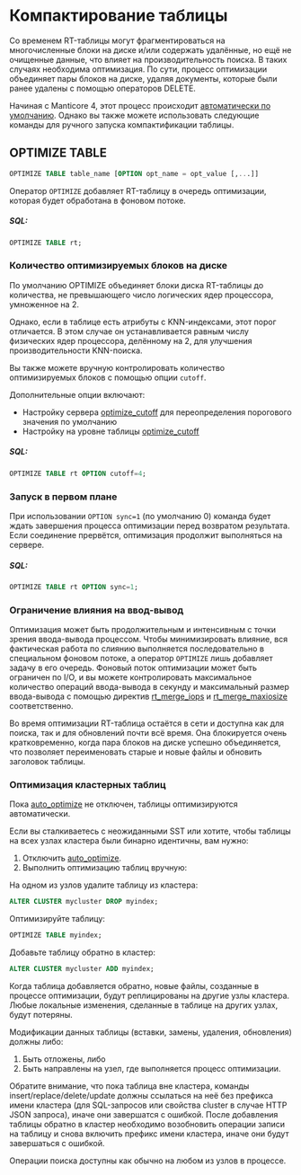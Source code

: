 # Компактирование таблицы

Со временем RT-таблицы могут фрагментироваться на многочисленные блоки на диске и/или содержать удалённые, но ещё не очищенные данные, что влияет на производительность поиска. В таких случаях необходима оптимизация. По сути, процесс оптимизации объединяет пары блоков на диске, удаляя документы, которые были ранее удалены с помощью операторов DELETE.

Начиная с Manticore 4, этот процесс происходит [автоматически по умолчанию](../Server_settings/Searchd.md#auto_optimize). Однако вы также можете использовать следующие команды для ручного запуска компактификации таблицы.

## OPTIMIZE TABLE

<!-- example optimize -->
```sql
OPTIMIZE TABLE table_name [OPTION opt_name = opt_value [,...]]
```

Оператор `OPTIMIZE` добавляет RT-таблицу в очередь оптимизации, которая будет обработана в фоновом потоке.

<!-- intro -->
##### SQL:

<!-- request SQL -->

```sql
OPTIMIZE TABLE rt;
```
<!-- end -->

### Количество оптимизируемых блоков на диске

<!-- example optimize_cutoff -->

По умолчанию OPTIMIZE объединяет блоки диска RT-таблицы до количества, не превышающего число логических ядер процессора, умноженное на 2.

Однако, если в таблице есть атрибуты с KNN-индексами, этот порог отличается. В этом случае он устанавливается равным числу физических ядер процессора, делённому на 2, для улучшения производительности KNN-поиска.

Вы также можете вручную контролировать количество оптимизируемых блоков с помощью опции `cutoff`.

Дополнительные опции включают:
* Настройку сервера [optimize_cutoff](../Server_settings/Searchd.md#optimize_cutoff) для переопределения порогового значения по умолчанию
* Настройку на уровне таблицы [optimize_cutoff](../Creating_a_table/Local_tables/Plain_and_real-time_table_settings.md#optimize_cutoff)

<!-- intro -->
##### SQL:

<!-- request SQL -->

```sql
OPTIMIZE TABLE rt OPTION cutoff=4;
```
<!-- end -->

### Запуск в первом плане

<!-- example optimize_sync -->

При использовании `OPTION sync=1` (по умолчанию 0) команда будет ждать завершения процесса оптимизации перед возвратом результата. Если соединение прервётся, оптимизация продолжит выполняться на сервере.

<!-- intro -->
##### SQL:

<!-- request SQL -->

```sql
OPTIMIZE TABLE rt OPTION sync=1;
```
<!-- end -->

### Ограничение влияния на ввод-вывод

Оптимизация может быть продолжительным и интенсивным с точки зрения ввода-вывода процессом. Чтобы минимизировать влияние, вся фактическая работа по слиянию выполняется последовательно в специальном фоновом потоке, а оператор `OPTIMIZE` лишь добавляет задачу в его очередь. Фоновый поток оптимизации может быть ограничен по I/O, и вы можете контролировать максимальное количество операций ввода-вывода в секунду и максимальный размер ввода-вывода с помощью директив [rt_merge_iops](../Server_settings/Searchd.md#rt_merge_iops) и [rt_merge_maxiosize](../Server_settings/Searchd.md#rt_merge_maxiosize) соответственно.

Во время оптимизации RT-таблица остаётся в сети и доступна как для поиска, так и для обновлений почти всё время. Она блокируется очень кратковременно, когда пара блоков на диске успешно объединяется, что позволяет переименовать старые и новые файлы и обновить заголовок таблицы.

### Оптимизация кластерных таблиц

Пока [auto_optimize](../Server_settings/Searchd.md#auto_optimize) не отключен, таблицы оптимизируются автоматически.

Если вы сталкиваетесь с неожиданными SST или хотите, чтобы таблицы на всех узлах кластера были бинарно идентичны, вам нужно:
1. Отключить [auto_optimize](../Server_settings/Searchd.md#auto_optimize).
2. Выполнить оптимизацию таблиц вручную:
<!-- example cluster_manual_drop -->
На одном из узлов удалите таблицу из кластера:
<!-- request SQL -->
```sql
ALTER CLUSTER mycluster DROP myindex;
```
<!-- end -->
<!-- example cluster_manual_optimize -->
Оптимизируйте таблицу:
<!-- request SQL -->
```sql
OPTIMIZE TABLE myindex;
```
<!-- end -->
<!-- example cluster_manual_add -->
Добавьте таблицу обратно в кластер:
<!-- request SQL -->
```sql
ALTER CLUSTER mycluster ADD myindex;
```
<!-- end -->
Когда таблица добавляется обратно, новые файлы, созданные в процессе оптимизации, будут реплицированы на другие узлы кластера.
Любые локальные изменения, сделанные в таблице на других узлах, будут потеряны.

Модификации данных таблицы (вставки, замены, удаления, обновления) должны либо:

1. Быть отложены, либо
2. Быть направлены на узел, где выполняется процесс оптимизации.

Обратите внимание, что пока таблица вне кластера, команды insert/replace/delete/update должны ссылаться на неё без префикса имени кластера (для SQL-запросов или свойства cluster в случае HTTP JSON запроса), иначе они завершатся с ошибкой.
После добавления таблицы обратно в кластер необходимо возобновить операции записи на таблицу и снова включить префикс имени кластера, иначе они будут завершаться с ошибкой.

Операции поиска доступны как обычно на любом из узлов в процессе.

<!-- proofread -->

